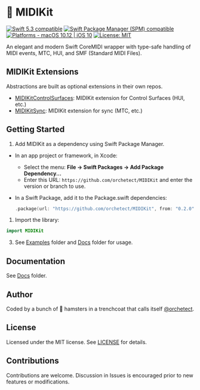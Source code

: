 # 🎹 MIDIKit

<p>
<a href="https://developer.apple.com/swift">
<img src="https://img.shields.io/badge/Swift-5.3-blue.svg?style=flat"
     alt="Swift 5.3 compatible" /></a>
<a href="#installation">
<img src="https://img.shields.io/badge/SPM-5.3-blue.svg?style=flat"
     alt="Swift Package Manager (SPM) compatible" /></a>
<a href="https://developer.apple.com/swift">
<img src="https://img.shields.io/badge/platforms-macOS%2010.12%20|%20iOS%2010%20-%23989898.svg?style=flat"
     alt="Platforms - macOS 10.12 | iOS 10" /></a>
<a href="https://github.com/orchetect/MIDIKit/blob/main/LICENSE">
<img src="http://img.shields.io/badge/license-MIT-green.svg?style=flat"
     alt="License: MIT" /></a>

An elegant and modern Swift CoreMIDI wrapper with type-safe handling of MIDI events, MTC, HUI, and SMF (Standard MIDI Files).

## MIDIKit Extensions

Abstractions are built as optional extensions in their own repos.

- [MIDIKitControlSurfaces](https://github.com/orchetect/MIDIKitControlSurfaces): MIDIKit extension for Control Surfaces (HUI, etc.)
- [MIDIKitSync](https://github.com/orchetect/MIDIKitSync): MIDIKit extension for sync (MTC, etc.)

## Getting Started

1. Add MIDIKit as a dependency  using Swift Package Manager.
  - In an app project or framework, in Xcode:

    - Select the menu: **File → Swift Packages → Add Package Dependency...**
    - Enter this URL: `https://github.com/orchetect/MIDIKit` and enter the version or branch to use.
  
  - In a Swift Package, add it to the Package.swift dependencies:
  
    ```swift
    .package(url: "https://github.com/orchetect/MIDIKit", from: "0.2.0")
    ```
  
1. Import the library:
  ```swift
  import MIDIKit
  ```

3. See [Examples](https://github.com/orchetect/MIDIKit/blob/master/Examples/) folder and [Docs](https://github.com/orchetect/MIDIKit/blob/master/Docs/) folder for usage.

## Documentation

See [Docs](https://github.com/orchetect/MIDIKit/blob/master/Docs/) folder.

## Author

Coded by a bunch of 🐹 hamsters in a trenchcoat that calls itself [@orchetect](https://github.com/orchetect).

## License

Licensed under the MIT license. See [LICENSE](https://github.com/orchetect/MIDIKit/blob/master/LICENSE) for details.

## Contributions

Contributions are welcome. Discussion in Issues is encouraged prior to new features or modifications.